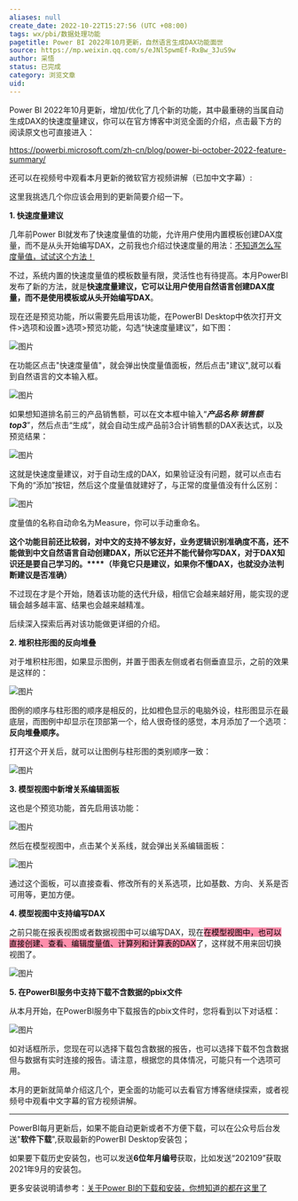 ```yaml
---
aliases: null
create_date: 2022-10-22T15:27:56 (UTC +08:00)
tags: wx/pbi/数据处理功能
pagetitle: Power BI 2022年10月更新，自然语言生成DAX功能面世
source: https://mp.weixin.qq.com/s/eJNl5pwmEf-RxBw_3JuS9w
author: 采悟
status: 已完成
category: 浏览文章
uid: 
---
```


Power BI 2022年10月更新，增加/优化了几个新的功能，其中最重磅的当属自动生成DAX的快速度量建议，你可以在官方博客中浏览全面的介绍，点击最下方的阅读原文也可直接进入：

https://powerbi.microsoft.com/zh-cn/blog/power-bi-october-2022-feature-summary/

还可以在视频号中观看本月更新的微软官方视频讲解（已加中文字幕）:

这里我挑选几个你应该会用到的更新简要介绍一下。

**1\. 快速度量建议**

几年前Power BI就发布了快速度量值的功能，允许用户使用内置模板创建DAX度量，而不是从头开始编写DAX，之前我也介绍过快速度量的用法：[不知道怎么写度量值，试试这个方法！](http://mp.weixin.qq.com/s?__biz=MzA4MzQwMjY4MA==&mid=2484067688&idx=1&sn=7c6e715e449557e1a082e22889cc7351&chksm=8e0c77bfb97bfea9f11f37dd7d02ad042a5313b882b4efb833d31a5117a83188310240c7014b&scene=21#wechat_redirect)

不过，系统内置的快速度量值的模板数量有限，灵活性也有待提高。本月PowerBI发布了新的方法，就是**快速度量建议，它可以让用户使用自然语言创建DAX度量，而不是使用模板或从头开始编写DAX**。

现在还是预览功能，所以需要先启用该功能，在PowerBI Desktop中依次打开文件>选项和设置>选项>预览功能，勾选“快速度量建议”，如下图：  

![图片](https://mmbiz.qpic.cn/mmbiz_png/aHEbZtANQJO9wKMTHqHAEPtqTyaAfAyGwiaicia80dbuukNK92yVa5yYRrloXibAGBIEOg2qr1BicwicZtaFW79GqDcg/640?wx_fmt=png&wxfrom=5&wx_lazy=1&wx_co=1)

在功能区点击"快速度量值"，就会弹出快度量值面板，然后点击"建议",就可以看到自然语言的文本输入框。

![图片](https://mmbiz.qpic.cn/mmbiz_png/aHEbZtANQJO9wKMTHqHAEPtqTyaAfAyGjqHSLnpTN4kWsGan7txY9vthTkc4kgP18tFpUJHVUA3hjmESBzTKaA/640?wx_fmt=png&wxfrom=5&wx_lazy=1&wx_co=1)

如果想知道排名前三的产品销售额，可以在文本框中输入“_**产品名称 销售额 top3**_”，然后点击“生成”，就会自动生成产品前3合计销售额的DAX表达式，以及预览结果：

![图片](https://mmbiz.qpic.cn/mmbiz_png/aHEbZtANQJMO1JF1yIoYMwiaLPxPbzBLEibnpmOH8LOFaMnIQgIVTiamo8KicpiaW4ic2Gz7cia8xZuXvVtLv0m006K1A/640?wx_fmt=png&wxfrom=5&wx_lazy=1&wx_co=1)

这就是快速度量建议，对于自动生成的DAX，如果验证没有问题，就可以点击右下角的“添加”按钮，然后这个度量值就建好了，与正常的度量值没有什么区别：

![图片](https://mmbiz.qpic.cn/mmbiz_png/aHEbZtANQJMO1JF1yIoYMwiaLPxPbzBLE06FS0A9AE9ETCaia0lW1VQDM1g1XzwJz9lM12VUTXFsrrU48aRd4Ijw/640?wx_fmt=png&wxfrom=5&wx_lazy=1&wx_co=1)

度量值的名称自动命名为Measure，你可以手动重命名。

**这个功能目前还比较弱，对中文的支持不够友好，业务逻辑识别准确度不高，还不能做到中文自然语言自动创建DAX，所以它还并不能代替你写DAX，对于DAX知识还是要自己学习的。****（毕竟它只是建议，如果你不懂DAX，也就没办法判断建议是否准确）**  

不过现在才是个开始，随着该功能的迭代升级，相信它会越来越好用，能实现的逻辑会越多越丰富、结果也会越来越精准。

后续深入探索后再对该功能做更详细的介绍。  

**2\. 堆积柱形图的反向堆叠**

对于堆积柱形图，如果显示图例，并置于图表左侧或者右侧垂直显示，之前的效果是这样的：

![图片](https://mmbiz.qpic.cn/mmbiz_png/aHEbZtANQJO9wKMTHqHAEPtqTyaAfAyGRtyMmJcTBPiaJkox9nVsmiaB89E6F38TPafObukvicx8jR3B9mwACc1dA/640?wx_fmt=png&wxfrom=5&wx_lazy=1&wx_co=1)

图例的顺序与柱形图的顺序是相反的，比如橙色显示的电脑外设，柱形图显示在最底层，而图例中却显示在顶部第一个，给人很奇怪的感觉，本月添加了一个选项：**反向堆叠顺序。**

打开这个开关后，就可以让图例与柱形图的类别顺序一致：

![图片](https://mmbiz.qpic.cn/mmbiz_png/aHEbZtANQJO9wKMTHqHAEPtqTyaAfAyGE2xB0MqrK3gtqJOcotGVFmAgUOXdAknr2KOdVlIZwEJQI3Oms06qng/640?wx_fmt=png&wxfrom=5&wx_lazy=1&wx_co=1)

**3\. 模型视图中新增关系编辑面板**

这也是个预览功能，首先启用该功能：  

![图片](https://mmbiz.qpic.cn/mmbiz_png/aHEbZtANQJO9wKMTHqHAEPtqTyaAfAyGpyUB4nDpl6puaQhnp60GuCwnTLCyt0KUuX2HsAB8YX1CwAcUiaLEtgw/640?wx_fmt=png&wxfrom=5&wx_lazy=1&wx_co=1)

然后在模型视图中，点击某个关系线，就会弹出关系编辑面板：  

![图片](https://mmbiz.qpic.cn/mmbiz_png/aHEbZtANQJO9wKMTHqHAEPtqTyaAfAyGQAicB0EZey5sbwQ9pQMgMuDS4kko8OR95qYOxibKKrKccfTCuhoMQkSA/640?wx_fmt=png&wxfrom=5&wx_lazy=1&wx_co=1)

通过这个面板，可以直接查看、修改所有的关系选项，比如基数、方向、关系是否可用等，更加方便。

**4\. 模型视图中支持编写DAX**

之前只能在报表视图或者数据视图中可以编写DAX，现在<mark style="background: #FF5582A6;">在模型视图中，也可以直接创建、查看、编辑度量值、计算列和计算表的DAX</mark>了，这样就不用来回切换视图了。

![图片](https://mmbiz.qpic.cn/mmbiz_png/aHEbZtANQJO9wKMTHqHAEPtqTyaAfAyGq6fwTdDk9Ogc2TrAhiaDKsOkf2egia15fPA37v966KMaVylicpuQbwfCg/640?wx_fmt=png&wxfrom=5&wx_lazy=1&wx_co=1)

**5\. 在PowerBI服务中支持下载不含数据的pbix文件**  

从本月开始，在PowerBI服务中下载报告的pbix文件时，您将看到以下对话框：

![图片](https://mmbiz.qpic.cn/mmbiz_png/aHEbZtANQJO9wKMTHqHAEPtqTyaAfAyGuuYICY0lgRLAqcPGrIwk9NlHYib2gxrDmOJ8KD331E6mJoozteESV6Q/640?wx_fmt=png&wxfrom=5&wx_lazy=1&wx_co=1)

如对话框所示，您现在可以选择下载包含数据的报告，也可以选择下载不包含数据但与数据有实时连接的报告。请注意，根据您的具体情况，可能只有一个选项可用。

本月的更新就简单介绍这几个，更全面的功能可以去看官方博客继续探索，或者视频号中观看中文字幕的官方视频讲解。

___

PowerBI每月更新后，如果不能自动更新或者不方便下载，可以在公众号后台发送"**软件下载**",获取最新的PowerBI Desktop安装包；

如果要下载历史安装包，也可以发送**6位年月编号**获取，比如发送“202109”获取2021年9月的安装包。

更多安装说明请参考：[关于Power BI的下载和安装，你想知道的都在这里了](http://mp.weixin.qq.com/s?__biz=MzA4MzQwMjY4MA==&mid=2484078648&idx=1&sn=7e53496bd78498ed962696055a500474&chksm=8e13a2efb9642bf98bb73de730c5141d61eb2dfd22e1781c2603745137302ea56ba2ae4dd6ba&scene=21#wechat_redirect)
